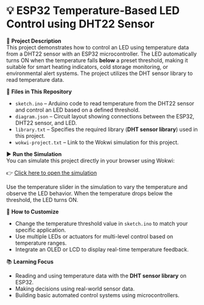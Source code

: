 # 💡 ESP32 Temperature-Based LED Control using DHT22 Sensor

📝 **Project Description**  
This project demonstrates how to control an LED using temperature data from a DHT22 sensor with an ESP32 microcontroller. The LED automatically turns ON when the temperature falls **below** a preset threshold, making it suitable for smart heating indicators, cold storage monitoring, or environmental alert systems. The project utilizes the DHT sensor library to read temperature data.

📁 **Files in This Repository**  
- `sketch.ino` – Arduino code to read temperature from the DHT22 sensor and control an LED based on a defined threshold.  
- `diagram.json` – Circuit layout showing connections between the ESP32, DHT22 sensor, and LED.  
- `library.txt` – Specifies the required library (**DHT sensor library**) used in this project.  
- `wokwi-project.txt` – Link to the Wokwi simulation for this project.  

▶️ **Run the Simulation**  
You can simulate this project directly in your browser using Wokwi:

👉 [Click here to open the simulation](https://wokwi.com/projects/432742965366370305)

Use the temperature slider in the simulation to vary the temperature and observe the LED behavior. When the temperature drops below the threshold, the LED turns ON.

🔧 **How to Customize**  
- Change the temperature threshold value in `sketch.ino` to match your specific application.  
- Use multiple LEDs or actuators for multi-level control based on temperature ranges.  
- Integrate an OLED or LCD to display real-time temperature feedback.  

📚 **Learning Focus**  
- Reading and using temperature data with the **DHT sensor library** on ESP32.  
- Making decisions using real-world sensor data.  
- Building basic automated control systems using microcontrollers.
